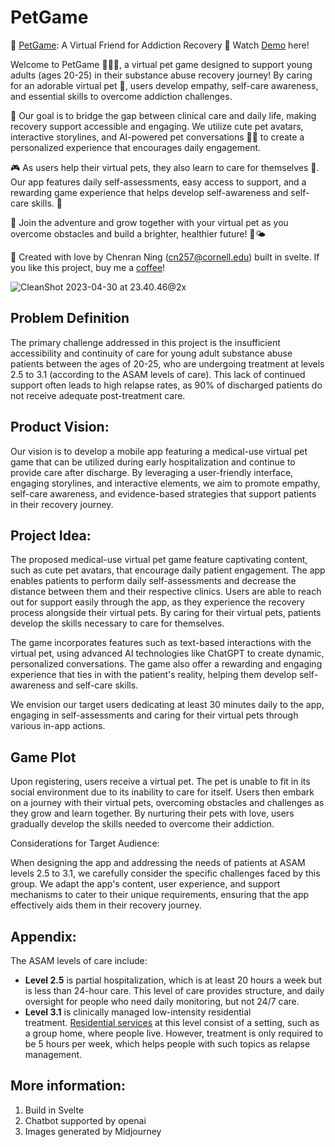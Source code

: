 # PetGame
🐾 [PetGame](https://superficial-test.surge.sh/): A Virtual Friend for Addiction Recovery 🌈 Watch [Demo](https://youtu.be/VbIBCrMBFac) here!

Welcome to PetGame 🐶🐱🦊, a virtual pet game designed to support young adults (ages 20-25) in their substance abuse recovery journey! By caring for an adorable virtual pet 🐾, users develop empathy, self-care awareness, and essential skills to overcome addiction challenges.

🔬 Our goal is to bridge the gap between clinical care and daily life, making recovery support accessible and engaging. We utilize cute pet avatars, interactive storylines, and AI-powered pet conversations 🤖💬 to create a personalized experience that encourages daily engagement.

🎮 As users help their virtual pets, they also learn to care for themselves 💞. Our app features daily self-assessments, easy access to support, and a rewarding game experience that helps develop self-awareness and self-care skills. 🌟

🌱 Join the adventure and grow together with your virtual pet as you overcome obstacles and build a brighter, healthier future! 🌈🌤️

💌 Created with love by Chenran Ning (cn257@cornell.edu) built in svelte. If you like this project, buy me a [coffee](https://www.buymeacoffee.com/chty627)!

![CleanShot 2023-04-30 at 23.40.46@2x](https://p.ipic.vip/6mpw3x.png)

## Problem Definition

The primary challenge addressed in this project is the insufficient accessibility and continuity of care for young adult substance abuse patients between the ages of 20-25, who are undergoing treatment at levels 2.5 to 3.1 (according to the ASAM levels of care). This lack of continued support often leads to high relapse rates, as 90% of discharged patients do not receive adequate post-treatment care.

## Product Vision:

Our vision is to develop a mobile app featuring a medical-use virtual pet game that can be utilized during early hospitalization and continue to provide care after discharge. By leveraging a user-friendly interface, engaging storylines, and interactive elements, we aim to promote empathy, self-care awareness, and evidence-based strategies that support patients in their recovery journey.

## Project Idea:

The proposed medical-use virtual pet game feature captivating content, such as cute pet avatars, that encourage daily patient engagement. The app enables patients to perform daily self-assessments and decrease the distance between them and their respective clinics. Users are able to reach out for support easily through the app, as they experience the recovery process alongside their virtual pets. By caring for their virtual pets, patients  develop the skills necessary to care for themselves.

The game incorporates features such as text-based interactions with the virtual pet, using advanced AI technologies like ChatGPT to create dynamic, personalized conversations. The game  also offer a rewarding and engaging experience that ties in with the patient's reality, helping them develop self-awareness and self-care skills.

We envision our target users dedicating at least 30 minutes daily to the app, engaging in self-assessments and caring for their virtual pets through various in-app actions.

## Game Plot

Upon registering, users  receive a virtual pet. The pet is unable to fit in its social environment due to its inability to care for itself. Users  then embark on a journey with their virtual pets, overcoming obstacles and challenges as they grow and learn together. By nurturing their pets with love, users  gradually develop the skills needed to overcome their addiction.

Considerations for Target Audience:

When designing the app and addressing the needs of patients at ASAM levels 2.5 to 3.1, we carefully consider the specific challenges faced by this group. We adapt the app's content, user experience, and support mechanisms to cater to their unique requirements, ensuring that the app effectively aids them in their recovery journey.

## Appendix:

The ASAM levels of care include:

- **Level 2.5** is partial hospitalization, which is at least 20 hours a week but is less than 24-hour care. This level of care provides structure, and daily oversight for people who need daily monitoring, but not 24/7 care.
- **Level 3.1** is clinically managed low-intensity residential treatment. [Residential services](https://americanaddictioncenters.org/rehab-guide/residential) at this level consist of a setting, such as a group home, where people live. However, treatment is only required to be 5 hours per week, which helps people with such topics as relapse management.

## More information:
1. Build in Svelte
2. Chatbot supported by openai
3. Images generated by Midjourney
